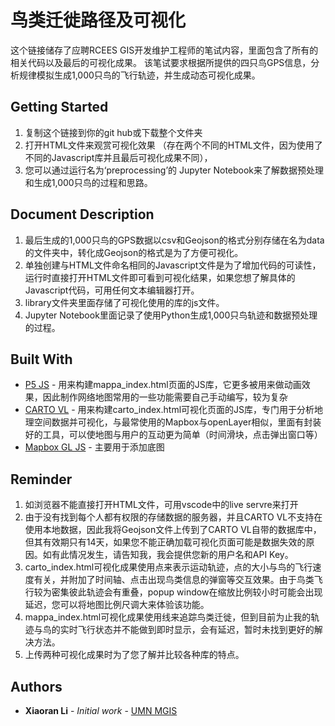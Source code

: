 # 鸟类迁徙路径及可视化
这个链接储存了应聘RCEES GIS开发维护工程师的笔试内容，里面包含了所有的相关代码以及最后的可视化成果。
该笔试要求根据所提供的四只鸟GPS信息，分析规律模拟生成1,000只鸟的飞行轨迹，并生成动态可视化成果。
## Getting Started
1. 复制这个链接到你的git hub或下载整个文件夹
2. 打开HTML文件来观赏可视化效果 （存在两个不同的HTML文件，因为使用了不同的Javascript库并且最后可视化成果不同），
3. 您可以通过运行名为‘preprocessing’的 Jupyter Notebook来了解数据预处理和生成1,000只鸟的过程和思路。
## Document Description
1. 最后生成的1,000只鸟的GPS数据以csv和Geojson的格式分别存储在名为data的文件夹中，转化成Geojson的格式是为了方便可视化。
2. 单独创建与HTML文件命名相同的Javascript文件是为了增加代码的可读性，运行时直接打开HTML文件即可看到可视化结果，如果您想了解具体的Javascript代码，可用任何文本编辑器打开。
3. library文件夹里面存储了可视化使用的库的js文件。
4. Jupyter Notebook里面记录了使用Python生成1,000只鸟轨迹和数据预处理的过程。
## Built With
* [P5 JS](https://mappa.js.org/docs/introduction-to-web-maps.html) - 用来构建mappa_index.html页面的JS库，它更多被用来做动画效果，因此制作网络地图常用的一些功能需要自己手动编写，较为复杂
* [CARTO VL](https://carto.com/developers/) - 用来构建carto_index.html可视化页面的JS库，专门用于分析地理空间数据并可视化，与最常使用的Mapbox与openLayer相似，里面有封装好的工具，可以使地图与用户的互动更为简单（时间滑块，点击弹出窗口等）
* [Mapbox GL JS](https://docs.mapbox.com/mapbox-gl-js/api/) - 主要用于添加底图
## Reminder
1. 如浏览器不能直接打开HTML文件，可用vscode中的live servre来打开
2. 由于没有找到每个人都有权限的存储数据的服务器，并且CARTO VL不支持在使用本地数据，因此我将Geojson文件上传到了CARTO VL自带的数据库中，但其有效期只有14天，如果您不能正确加载可视化页面可能是数据失效的原因。如有此情况发生，请告知我，我会提供您新的用户名和API Key。
3. carto_index.html可视化成果使用点来表示运动轨迹，点的大小与鸟的飞行速度有关，并附加了时间轴、点击出现鸟类信息的弹窗等交互效果。由于鸟类飞行较为密集彼此轨迹会有重叠，popup window在缩放比例较小时可能会出现延迟，您可以将地图比例尺调大来体验该功能。
4. mappa_index.html可视化成果使用线来追踪鸟类迁徙，但到目前为止我的轨迹与鸟的实时飞行状态并不能做到即时显示，会有延迟，暂时未找到更好的解决方法。
5. 上传两种可视化成果时为了您了解并比较各种库的特点。
## Authors
* **Xiaoran Li** - *Initial work* - [UMN MGIS](https://github.com/XiaoranLi2018)
